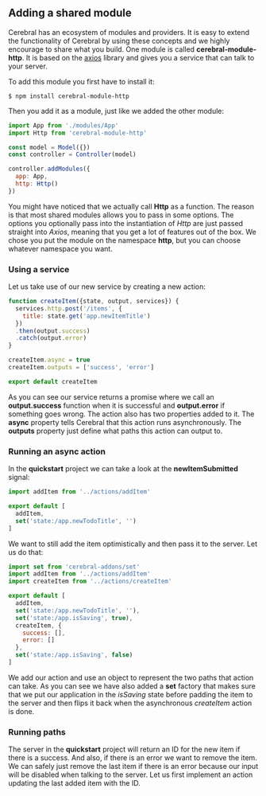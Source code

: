 ## Adding a shared module
Cerebral has an ecosystem of modules and providers. It is easy to extend the functionality of Cerebral by using these concepts and we highly encourage to share what you build. One module is called **cerebral-module-http**. It is based on the [axios]() library and gives you a service that can talk to your server.

To add this module you first have to install it:

`$ npm install cerebral-module-http`

Then you add it as a module, just like we added the other module:

```javascript
import App from './modules/App'
import Http from 'cerebral-module-http'

const model = Model({})
const controller = Controller(model)

controller.addModules({
  app: App,
  http: Http()
})
```

You might have noticed that we actually call **Http** as a function. The reason is that most shared modules allows you to pass in some options. The options you optionally pass into the instantiation of *Http* are just passed straight into *Axios*, meaning that you get a lot of features out of the box. We chose you put the module on the namespace **http**, but you can choose whatever namespace you want.

### Using a service
Let us take use of our new service by creating a new action:

```javascript
function createItem({state, output, services}) {
  services.http.post('/items', {
    title: state.get('app.newItemTitle')
  })
  .then(output.success)
  .catch(output.error)
}

createItem.async = true
createItem.outputs = ['success', 'error']

export default createItem
```

As you can see our service returns a promise where we call an **output.success** function when it is successful and **output.error** if something goes wrong. The action also has two properties added to it. The **async** property tells Cerebral that this action runs asynchronously. The **outputs** property just define what paths this action can output to.

### Running an async action
In the **quickstart** project we can take a look at the **newItemSubmitted** signal:

```javascript
import addItem from '../actions/addItem'

export default [
  addItem,
  set('state:/app.newTodoTitle', '')
]
```

We want to still add the item optimistically and then pass it to the server. Let us do that:

```javascript
import set from 'cerebral-addons/set'
import addItem from '../actions/addItem'
import createItem from '../actions/createItem'

export default [
  addItem,
  set('state:/app.newTodoTitle', ''),
  set('state:/app.isSaving', true),
  createItem, {
    success: [],
    error: []
  },
  set('state:/app.isSaving', false)
]
```

We add our action and use an object to represent the two paths that action can take. As you can see we have also added a **set** factory that makes sure that we put our application in the *isSaving* state before padding the item to the server and then flips it back when the asynchronous *createItem* action is done.

### Running paths
The server in the **quickstart** project will return an ID for the new item if there is a success. And also, if there is an error we want to remove the item. We can safely just remove the last item if there is an error because our input will be disabled when talking to the server. Let us first implement an action updating the last added item with the ID.

```javascript

```
